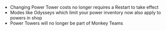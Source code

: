- Changing Power Tower costs no longer requires a Restart to take effect
- Modes like Odysseys which limit your power inventory now also apply to powers in shop
- Power Towers will no longer be part of Monkey Teams